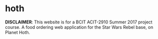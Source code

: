 # hoth
**DISCLAIMER**: This website is for a BCIT ACIT-2910 Summer 2017 project course. 
A food ordering web application for the Star Wars Rebel base, on Planet Hoth. 

